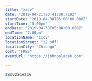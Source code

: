 ```yaml
---
title: "zxcv"
date: "2019-04-21T20:41:30.719Z"
startDate: "2019-04-30T05:00:00.000Z"
startTime: "5:00pm"
endDate: "2019-04-30T05:00:00.000Z"
endTime: "7:00pm"
locationName: "zxcv"
locationStreet: "12 sdf"
locationCity: "Chicago"
cost: "FREE"
eventUrl: "https://johnpolacek.com"

---
```


zxcvzxcvzcv


